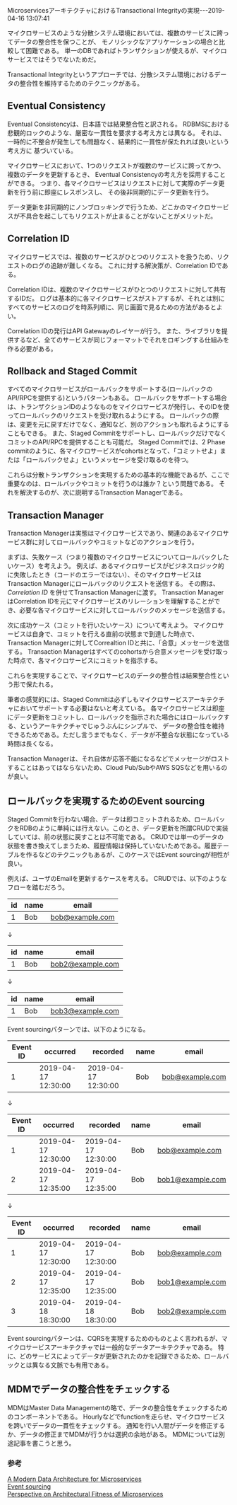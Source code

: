 MicroservicesアーキテクチャにおけるTransactional Integrityの実現---2019-04-16 13:07:41

マイクロサービスのような分散システム環境においては、複数のサービスに跨ってデータの整合性を保つことが、
モノリシックなアプリケーションの場合と比較して困難である。
単一のDBであればトランザクションが使えるが、マイクロサービスではそうでないためだ。

Transactional Integrityというアプローチでは、分散システム環境におけるデータの整合性を維持するためのテクニックがある。

## Eventual Consistency

Eventual Consistencyは、日本語では結果整合性と訳される。
RDBMSにおける悲観的ロックのような、厳密な一貫性を要求する考え方とは異なる。
それは、一時的に不整合が発生しても問題なく、結果的に一貫性が保たれれば良いという考え方に
基づいている。

マイクロサービスにおいて、1つのリクエストが複数のサービスに跨ってかつ、複数のデータを更新するとき、
Eventual Consistencyの考え方を採用することができる。
つまり、各マイクロサービスはリクエストに対して実際のデータ更新を行う前に即座にレスポンスし、
その後非同期的にデータ更新を行う。

データ更新を非同期的にノンブロッキングで行うため、どこかのマイクロサービスが不具合を起こしてもリクエストが止まることがないことがメリットだ。

## Correlation ID

マイクロサービスでは、複数のサービスがひとつのリクエストを扱うため、リクエストのログの追跡が難しくなる。
これに対する解決策が、Correlation IDである。

Correlation IDは、複数のマイクロサービスがひとつのリクエストに対して共有するIDだ。
ログは基本的に各マイクロサービスがストアするが、それとは別にすべてのサービスのログを時系列順に、同じ画面で見るための方法があるとよい。

Correlation IDの発行はAPI Gatewayのレイヤーが行う。
また、ライブラリを提供するなど、全てのサービスが同じフォーマットでそれをロギングする仕組みを作る必要がある。

## Rollback and Staged Commit

すべてのマイクロサービスがロールバックをサポートする(ロールバックのAPI/RPCを提供する)というパターンもある。
ロールバックをサポートする場合は、トランザクションIDのようなものをマイクロサービスが発行し、そのIDを使ってロールバックのリクエストを受け取れるようにする。
ロールバックの際は、変更を元に戻すだけでなく、通知など、別のアクションも取れるようにすることもできる。
また、Staged Commitをサポートし、ロールバックだけでなくコミットのAPI/RPCを提供することも可能だ。
Staged Commitでは、2 Phase commitのように、各マイクロサービスがcohortsとなって、「コミットせよ」または「ロールバックせよ」というメッセージを受け取るのを待つ。

これらは分散トランザクションを実現するための基本的な機能であるが、ここで重要なのは、ロールバックやコミットを行うのは誰か？という問題である。
それを解決するのが、次に説明するTransaction Managerである。

## Transaction Manager

Transaction Managerは実態はマイクロサービスであり、関連のあるマイクロサービス群に対してロールバックやコミットなどのアクションを行う。

まずは、失敗ケース（つまり複数のマイクロサービスについてロールバックしたいケース）を考えよう。
例えば、あるマイクロサービスがビジネスロジック的に失敗したとき（コードのエラーではない）、そのマイクロサービスはTransaction Managerにロールバックのリクエストを送信する。
その際は、 *Correlation ID* を併せてTransaction Managerに渡す。
Transaction ManagerはCorrelation IDを元にマイクロサービスのリレーションを理解することができ、必要な各マイクロサービスに対してロールバックのメッセージを送信する。

次に成功ケース（コミットを行いたいケース）について考えよう。
マイクロサービスは自身で、コミットを行える直前の状態まで到達した時点で、Transaction Managerに対してCorrealtion IDと共に、「合意」メッセージを送信する。
Transaction Managerはすべてのcohortsから合意メッセージを受け取った時点で、各マイクロサービスにコミットを指示する。

これらを実現することで、マイクロサービスのデータの整合性は結果整合性という形で保たれる。

筆者の感覚的には、Staged Commitは必ずしもマイクロサービスアーキテクチャにおいてサポートする必要はないと考えている。
各マイクロサービスは即座にデータ更新をコミットし、ロールバックを指示された場合にはロールバックする、というアーキテクチャでじゅうぶんにシンプルで、
データの整合性を維持できるためである。ただし言うまでもなく、データが不整合な状態になっている時間は長くなる。

Transaction Managerは、それ自体が応答不能になるなどでメッセージがロストすることはあってはならないため、Cloud Pub/SubやAWS SQSなどを用いるのが良い。

## ロールバックを実現するためのEvent sourcing

Staged Commitを行わない場合、データは即コミットされるため、ロールバックをRDBのように単純には行えない。このとき、データ更新を所謂CRUDで実装していては、前の状態に戻すことは不可能である。
CRUDでは単一のデータの状態を書き換えてしまうため、履歴情報は保持していないためである。履歴テーブルを作るなどのテクニックもあるが、このケースではEvent sourcingが相性が良い。

例えば、ユーザのEmailを更新するケースを考える。
CRUDでは、以下のようなフローを踏むだろう。

| id | name | email           |
|----|------|-----------------|
| 1  | Bob  | bob@example.com |

↓

| id | name | email            |
|----|------|------------------|
| 1  | Bob  | bob2@example.com |

↓

| id | name | email            |
|----|------|------------------|
| 1  | Bob  | bob3@example.com |

Event sourcingパターンでは、以下のようになる。

| Event ID | occurred            | recorded            | name | email           |
|----------|---------------------|---------------------|------|-----------------|
| 1        | 2019-04-17 12:30:00 | 2019-04-17 12:30:00 | Bob  | bob@example.com |

↓
 
| Event ID | occurred            | recorded            | name | email            |
|----------|---------------------|---------------------|------|------------------|
| 1        | 2019-04-17 12:30:00 | 2019-04-17 12:30:00 | Bob  | bob@example.com  |
| 2        | 2019-04-17 12:35:00 | 2019-04-17 12:35:00 | Bob  | bob1@example.com |

↓

| Event ID | occurred            | recorded            | name | email            |
|----------|---------------------|---------------------|------|------------------|
| 1        | 2019-04-17 12:30:00 | 2019-04-17 12:30:00 | Bob  | bob@example.com  |
| 2        | 2019-04-17 12:35:00 | 2019-04-17 12:35:00 | Bob  | bob1@example.com |
| 3        | 2019-04-18 18:30:00 | 2019-04-18 18:30:00 | Bob  | bob2@example.com |

Event sourcingパターンは、CQRSを実現するためのものとよく言われるが、マイクロサービスアーキテクチャでは一般的なデータアーキテクチャである。
特に、どのサービスによってデータが更新されたのかを記録できるため、ロールバックとは異なる文脈でも有用である。

## MDMでデータの整合性をチェックする

MDMはMaster Data Managementの略で、データの整合性をチェックするためのコンポーネントである。
Hourlyなどでfunctionを走らせ、マイクロサービスを跨いでデータの一貫性をチェックする。
通知を行い人間がデータを修正するか、データの修正までMDMが行うかは選択の余地がある。
MDMについては別途記事を書こうと思う。

### 参考

[A Modern Data Architecture for Microservices](https://www.slideshare.net/AmazonWebServices/a-modern-data-architecture-for-microservices)  
[Event sourcing](https://microservices.io/patterns/data/event-sourcing.html)  
[Perspective on Architectural Fitness of Microservices](https://www.infoq.com/articles/Microservices-Architectural-Fitness)  
